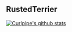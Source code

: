 ## RustedTerrier

[![Curlpipe's github stats](https://github-readme-stats.vercel.app/api?username=RustedTerrier&show_icons=true&theme=merko&count_private=true)](https://github.com/anuraghazra/github-readme-stats)
